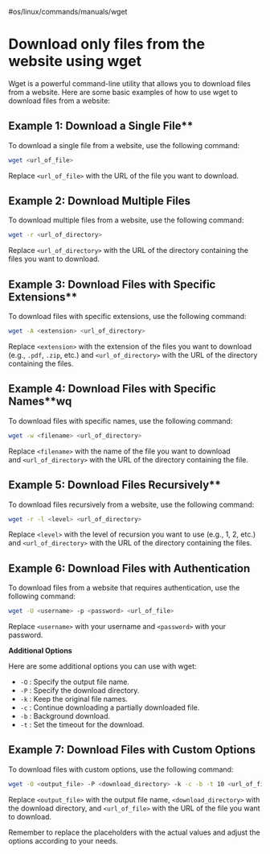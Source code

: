 #os/linux/commands/manuals/wget

# Download only files from the website using wget

Wget is a powerful command-line utility that allows you to download files from a website. Here are some basic examples of how to use wget to download files from a website:

## Example 1: Download a Single File**

To download a single file from a website, use the following command:

```bash
wget <url_of_file>
```

Replace `<url_of_file>` with the URL of the file you want to download.

## **Example 2: Download Multiple Files**

To download multiple files from a website, use the following command:

```bash
wget -r <url_of_directory>
```

Replace `<url_of_directory>` with the URL of the directory containing the files you want to download.

## Example 3: Download Files with Specific Extensions**

To download files with specific extensions, use the following command:

```bash
wget -A <extension> <url_of_directory>
```

Replace `<extension>` with the extension of the files you want to download (e.g., `.pdf`, `.zip`, etc.) and `<url_of_directory>` with the URL of the directory containing the files.

## Example 4: Download Files with Specific Names**wq

To download files with specific names, use the following command:

```bash
wget -w <filename> <url_of_directory>
```

Replace `<filename>` with the name of the file you want to download and `<url_of_directory>` with the URL of the directory containing the file.

## Example 5: Download Files Recursively**

To download files recursively from a website, use the following command:

```bash
wget -r -l <level> <url_of_directory>
```

Replace `<level>` with the level of recursion you want to use (e.g., 1, 2, etc.) and `<url_of_directory>` with the URL of the directory containing the files.

## **Example 6: Download Files with Authentication**

To download files from a website that requires authentication, use the following command:

```bash
wget -U <username> -p <password> <url_of_file>
```

Replace `<username>` with your username and `<password>` with your password.

**Additional Options**

Here are some additional options you can use with wget:

- `-O` : Specify the output file name.
- `-P` : Specify the download directory.
- `-k` : Keep the original file names.
- `-c` : Continue downloading a partially downloaded file.
- `-b` : Background download.
- `-t` : Set the timeout for the download.

## **Example 7: Download Files with Custom Options**

To download files with custom options, use the following command:

```bash
wget -O <output_file> -P <download_directory> -k -c -b -t 10 <url_of_file>
```

Replace `<output_file>` with the output file name, `<download_directory>` with the download directory, and `<url_of_file>` with the URL of the file you want to download.

Remember to replace the placeholders with the actual values and adjust the options according to your needs.
